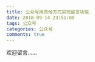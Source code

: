 ```yaml
---
title: 公众号用其他方式实现留言功能
date: 2018-09-14 23:51:08
tags: 公众号
categories: 公众号
comments: true
---
```


欢迎留言……